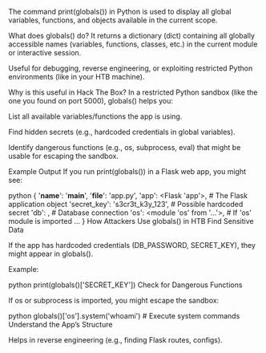 The command print(globals()) in Python is used to display all global variables, functions, and objects available in the current scope.

What does globals() do?
It returns a dictionary (dict) containing all globally accessible names (variables, functions, classes, etc.) in the current module or interactive session.

Useful for debugging, reverse engineering, or exploiting restricted Python environments (like in your HTB machine).

Why is this useful in Hack The Box?
In a restricted Python sandbox (like the one you found on port 5000), globals() helps you:

List all available variables/functions the app is using.

Find hidden secrets (e.g., hardcoded credentials in global variables).

Identify dangerous functions (e.g., os, subprocess, eval) that might be usable for escaping the sandbox.

Example Output
If you run print(globals()) in a Flask web app, you might see:

python
{
  '__name__': '__main__',
  '__file__': 'app.py',
  'app': <Flask 'app'>,  # The Flask application object
  'secret_key': 's3cr3t_k3y_123',  # Possible hardcoded secret
  'db': <SQLite3 database object>,  # Database connection
  'os': <module 'os' from '...'>,  # If 'os' module is imported
  ...
}
How Attackers Use globals() in HTB
Find Sensitive Data

If the app has hardcoded credentials (DB_PASSWORD, SECRET_KEY), they might appear in globals().

Example:

python
print(globals()['SECRET_KEY'])
Check for Dangerous Functions

If os or subprocess is imported, you might escape the sandbox:

python
globals()['os'].system('whoami')  # Execute system commands
Understand the App’s Structure

Helps in reverse engineering (e.g., finding Flask routes, configs).

